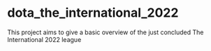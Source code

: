# dota_the_international_2022
This project aims to give a basic overview of the just concluded The International 2022 league
